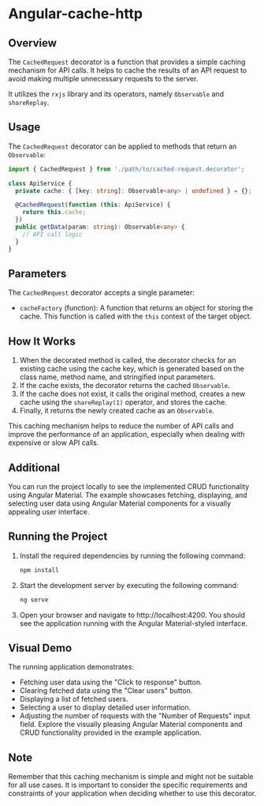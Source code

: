 # Angular-cache-http

## Overview
The `CachedRequest` decorator is a function that provides a simple caching mechanism for API calls. It helps to cache the results of an API request to avoid making multiple unnecessary requests to the server.

It utilizes the `rxjs` library and its operators, namely `Observable` and `shareReplay`.

## Usage
The `CachedRequest` decorator can be applied to methods that return an `Observable`:

```typescript
import { CachedRequest } from './path/to/cached-request.decorator';

class ApiService {
  private cache: { [key: string]: Observable<any> | undefined } = {};

  @CachedRequest(function (this: ApiService) {
    return this.cache;
  })
  public getData(param: string): Observable<any> {
    // API call logic
  }
}

```

## Parameters
The ``CachedRequest`` decorator accepts a single parameter:

- `cacheFactory` (function): A function that returns an object for storing the cache. This function is called with the `this` context of the target object.

## How It Works

1. When the decorated method is called, the decorator checks for an existing cache using the cache key, which is generated based on the class name, method name, and stringified input parameters.
2. If the cache exists, the decorator returns the cached `Observable`.
3. If the cache does not exist, it calls the original method, creates a new cache using the `shareReplay(1)` operator, and stores the cache.
4. Finally, it returns the newly created cache as an `Observable`.

This caching mechanism helps to reduce the number of API calls and improve the performance of an application, especially when dealing with expensive or slow API calls.

## Additional

You can run the project locally to see the implemented CRUD functionality using Angular Material. The example showcases fetching, displaying, and selecting user data using Angular Material components for a visually appealing user interface.

## Running the Project

1. Install the required dependencies by running the following command:
    
    ```bash
    npm install
    ```
2. Start the development server by executing the following command:
    
    ```bash 
    ng serve
    ``` 
3. Open your browser and navigate to http://localhost:4200. You should see the application running with the Angular Material-styled interface.


## Visual Demo

The running application demonstrates:

- Fetching user data using the "Click to response" button.
- Clearing fetched data using the "Clear users" button.
- Displaying a list of fetched users.
- Selecting a user to display detailed user information.
- Adjusting the number of requests with the "Number of Requests" input field.
Explore the visually pleasing Angular Material components and CRUD functionality provided in the example application.

## Note

Remember that this caching mechanism is simple and might not be suitable for all use cases. It is important to consider the specific requirements and constraints of your application when deciding whether to use this decorator.